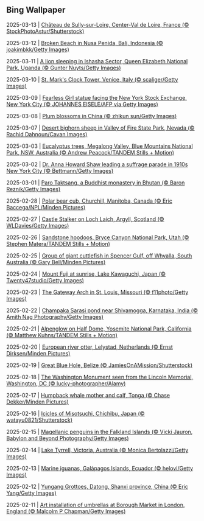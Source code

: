 ## Bing Wallpaper
2025-03-13 | [Château de Sully-sur-Loire, Center-Val de Loire, France (© StockPhotoAstur/Shutterstock)](./wallpaper/2025-03-13.jpg) 

2025-03-12 | [Broken Beach in Nusa Penida, Bali, Indonesia (© joakimbkk/Getty Images)](./wallpaper/2025-03-12.jpg) 

2025-03-11 | [A lion sleeping in Ishasha Sector, Queen Elizabeth National Park, Uganda (© Gunter Nuyts/Getty Images)](./wallpaper/2025-03-11.jpg) 

2025-03-10 | [St. Mark's Clock Tower, Venice, Italy (© scaliger/Getty Images)](./wallpaper/2025-03-10.jpg) 

2025-03-09 | [Fearless Girl statue facing the New York Stock Exchange, New York City (© JOHANNES EISELE/AFP via Getty Images)](./wallpaper/2025-03-09.jpg) 

2025-03-08 | [Plum blossoms in China (© zhikun sun/Getty Images)](./wallpaper/2025-03-08.jpg) 

2025-03-07 | [Desert bighorn sheep in Valley of Fire State Park, Nevada (© Rachid Dahnoun/Cavan Images)](./wallpaper/2025-03-07.jpg) 

2025-03-03 | [Eucalyptus trees, Megalong Valley, Blue Mountains National Park, NSW, Australia (© Andrew Peacock/TANDEM Stills + Motion)](./wallpaper/2025-03-03.jpg) 

2025-03-02 | [Dr. Anna Howard Shaw leading a suffrage parade in 1910s New York City (© Bettmann/Getty Images)](./wallpaper/2025-03-02.jpg) 

2025-03-01 | [Paro Taktsang, a Buddhist monastery in Bhutan (© Baron Reznik/Getty Images)](./wallpaper/2025-03-01.jpg) 

2025-02-28 | [Polar bear cub, Churchill, Manitoba, Canada (© Eric Baccega/NPL/Minden Pictures)](./wallpaper/2025-02-28.jpg) 

2025-02-27 | [Castle Stalker on Loch Laich, Argyll, Scotland (© WLDavies/Getty Images)](./wallpaper/2025-02-27.jpg) 

2025-02-26 | [Sandstone hoodoos, Bryce Canyon National Park, Utah (© Stephen Matera/TANDEM Stills + Motion)](./wallpaper/2025-02-26.jpg) 

2025-02-25 | [Group of giant cuttlefish in Spencer Gulf, off Whyalla, South Australia (© Gary Bell/Minden Pictures)](./wallpaper/2025-02-25.jpg) 

2025-02-24 | [Mount Fuji at sunrise, Lake Kawaguchi, Japan (© Twenty47studio/Getty Images)](./wallpaper/2025-02-24.jpg) 

2025-02-23 | [The Gateway Arch in St. Louis, Missouri (© f11photo/Getty Images)](./wallpaper/2025-02-23.jpg) 

2025-02-22 | [Champaka Sarasi pond near Shivamogga, Karnataka, India (© Amith Nag Photography/Getty Images)](./wallpaper/2025-02-22.jpg) 

2025-02-21 | [Alpenglow on Half Dome, Yosemite National Park, California (© Matthew Kuhns/TANDEM Stills + Motion)](./wallpaper/2025-02-21.jpg) 

2025-02-20 | [European river otter, Lelystad, Netherlands (© Ernst Dirksen/Minden Pictures)](./wallpaper/2025-02-20.jpg) 

2025-02-19 | [Great Blue Hole, Belize (© JamiesOnAMission/Shutterstock)](./wallpaper/2025-02-19.jpg) 

2025-02-18 | [The Washington Monument seen from the Lincoln Memorial, Washington, DC (© lucky-photographer/Alamy)](./wallpaper/2025-02-18.jpg) 

2025-02-17 | [Humpback whale mother and calf, Tonga (© Chase Dekker/Minden Pictures)](./wallpaper/2025-02-17.jpg) 

2025-02-16 | [Icicles of Misotsuchi, Chichibu, Japan (© watayu0821/Shutterstock)](./wallpaper/2025-02-16.jpg) 

2025-02-15 | [Magellanic penguins in the Falkland Islands (© Vicki Jauron, Babylon and Beyond Photography/Getty Images)](./wallpaper/2025-02-15.jpg) 

2025-02-14 | [Lake Tyrrell, Victoria, Australia (© Monica Bertolazzi/Getty Images)](./wallpaper/2025-02-14.jpg) 

2025-02-13 | [Marine iguanas, Galápagos Islands, Ecuador (© helovi/Getty Images)](./wallpaper/2025-02-13.jpg) 

2025-02-12 | [Yungang Grottoes, Datong, Shanxi province, China (© Eric Yang/Getty Images)](./wallpaper/2025-02-12.jpg) 

2025-02-11 | [Art installation of umbrellas at Borough Market in London, England (© Malcolm P Chapman/Getty Images)](./wallpaper/2025-02-11.jpg) 

